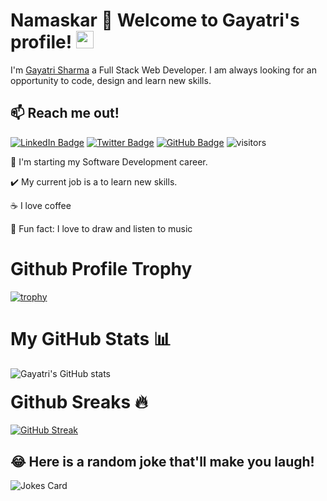 # Namaskar 🙏 Welcome to Gayatri's profile! <img src="https://media.giphy.com/media/hvRJCLFzcasrR4ia7z/giphy.gif" width="28">


I'm [Gayatri Sharma](https://sharmagayatri.me/) a Full Stack Web Developer. I am always looking for an opportunity to code, design and learn new skills.

## 📫 Reach me out!

 [![LinkedIn Badge](https://img.shields.io/badge/LinkedIn-0077B5?style=plastic&logo=linkedin&logoColor=white&link=https://www.linkedin.com/in/ftrasvent)](https://www.linkedin.com/in/gayatri-sharma-790396157/)
[![Twitter Badge](https://img.shields.io/badge/Twitter-1DA1F2?style=plastic&logo=twitter&logoColor=white&link=https://twitter.com/ftrasvent)](https://twitter.com/Gayatri76396469)
[![GitHub Badge](https://img.shields.io/badge/GitHub-100000?style=plastic&logo=github&logoColor=white&link=https://github.com/ftrasvent)](https://github.com/SharmaGayatri)
![visitors](https://visitor-badge.glitch.me/badge?page_id=SharmaGayatri.visitor-badge)

🚀 I'm starting my Software Development career.

✔️ My current job is a to learn new skills.

☕ I love coffee

🎉 Fun fact: I love to draw and listen to music


# Github Profile Trophy

[![trophy](https://github-profile-trophy.vercel.app/?username=SharmaGayatri&theme=monokai)](https://github.com/SharmaGayatri/github-profile-trophy)

# My GitHub Stats 📊
![Gayatri's GitHub stats](https://github-readme-stats.vercel.app/api?username=SharmaGayatri&show_icons=true&theme=tokyonight)

<h1 style="margin-top:20px;">Github Sreaks 🔥</h1>

[![GitHub Streak](https://github-readme-streak-stats.herokuapp.com/?user=SharmaGayatri&theme=dracula&hide_border=true)](https://git.io/streak-stats)

## 😂 Here is a random joke that'll make you laugh!

![Jokes Card](https://readme-jokes.vercel.app/api)


